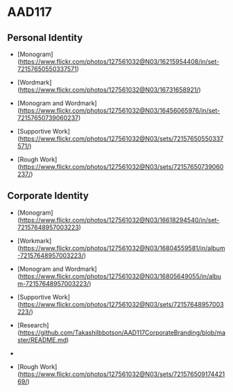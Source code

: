 # AAD117

Personal Identity
--------------------
* [Monogram] (https://www.flickr.com/photos/127561032@N03/16215954408/in/set-72157650550337571)

* [Wordmark] (https://www.flickr.com/photos/127561032@N03/16731658921/)

* [Monogram and Wordmark] (https://www.flickr.com/photos/127561032@N03/16456065976/in/set-72157650739060237)

* [Supportive Work] (https://www.flickr.com/photos/127561032@N03/sets/72157650550337571/)

* [Rough Work] (https://www.flickr.com/photos/127561032@N03/sets/72157650739060237/)


Corporate Identity
--------------------
* [Monogram] (https://www.flickr.com/photos/127561032@N03/16618294540/in/set-72157648957003223)
  
* [Workmark] (https://www.flickr.com/photos/127561032@N03/16804559581/in/album-72157648957003223/)
  
* [Monogram and Wordmark] (https://www.flickr.com/photos/127561032@N03/16805649055/in/album-72157648957003223/)
  
* [Supportive Work]  (https://www.flickr.com/photos/127561032@N03/sets/72157648957003223/)

* [Research] (https://github.com/TakashiIbbotson/AAD117CorporateBranding/blob/master/README.md)
* 
* [Rough Work]  (https://www.flickr.com/photos/127561032@N03/sets/72157650917442169/)
  

